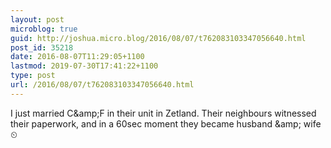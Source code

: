 ```yaml
---
layout: post
microblog: true
guid: http://joshua.micro.blog/2016/08/07/t762083103347056640.html
post_id: 35218
date: 2016-08-07T11:29:05+1100
lastmod: 2019-07-30T17:41:22+1100
type: post
url: /2016/08/07/t762083103347056640.html
---
```

I just married C&amp;amp;F in their unit in Zetland. Their neighbours witnessed their paperwork, and in a 60sec moment they became husband &amp;amp; wife ⏲
